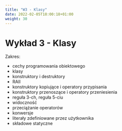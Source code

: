 ```yaml
---
title: "W3 - Klasy"
date: 2022-02-05T18:00:18+01:00
weight: 30
---
```


# Wykład 3 - Klasy

Zakres:
* cechy programowania obiektowego
* klasy
* konstruktory i destruktory
* RAII
* konstruktory kopiujące i operatory przypisania
* konstruktory przenoszące i operatory przeniesienia
* reguła 3-ch, reguła 5-ciu
* widoczność
* przeciążanie operatorów
* konwersje
* literały zdefiniowane przez użytkownika
* składowe statyczne

